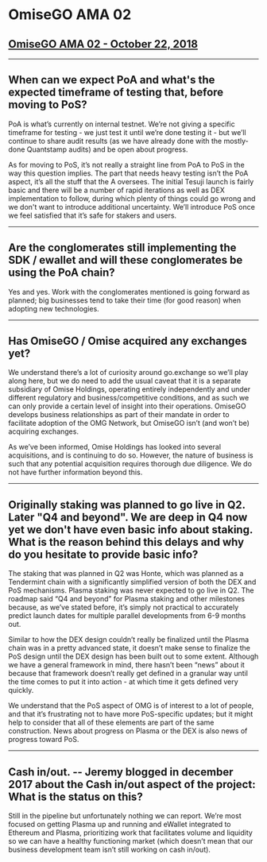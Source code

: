 # OmiseGO AMA 02

## **[OmiseGO AMA 02 - October 22, 2018](https://www.reddit.com/r/omise_go/comments/9qemoy/omisego_ama_2_october_22_2018/)**

***

## **When can we expect PoA and what's the expected timeframe of testing that, before moving to PoS?​**

PoA is what’s currently on internal testnet. We’re not giving a specific timeframe for testing - we just test it until we’re done testing it - but we’ll continue to share audit results (as we have already done with the mostly-done Quantstamp audits) and be open about progress.

As for moving to PoS, it’s not really a straight line from PoA to PoS in the way this question implies. The part that needs heavy testing isn’t the PoA aspect, it’s all the stuff that the A oversees. The initial Tesuji launch is fairly basic and there will be a number of rapid iterations as well as DEX implementation to follow, during which plenty of things could go wrong and we don't want to introduce additional uncertainty. We’ll introduce PoS once we feel satisfied that it’s safe for stakers and users.

***

## **​Are the conglomerates still implementing the SDK / ewallet and will these conglomerates be using the PoA chain?​**

Yes and yes. Work with the conglomerates mentioned is going forward as planned; big businesses tend to take their time (for good reason) when adopting new technologies.

***

## ​**Has OmiseGO / Omise acquired any exchanges yet?​**

We understand there’s a lot of curiosity around go.exchange so we’ll play along here, but we do need to add the usual caveat that it is a separate subsidiary of Omise Holdings, operating entirely independently and under different regulatory and business/competitive conditions, and as such we can only provide a certain level of insight into their operations. OmiseGO develops business relationships as part of their mandate in order to facilitate adoption of the OMG Network, but OmiseGO isn’t (and won’t be) acquiring exchanges.

As we’ve been informed, Omise Holdings has looked into several acquisitions, and is continuing to do so. However, the nature of business is such that any potential acquisition requires thorough due diligence. We do not have further information beyond this.

***

## **​Originally staking was planned to go live in Q2. Later "Q4 and beyond". We are deep in Q4 now yet we don't have even basic info about staking. What is the reason behind this delays and why do you hesitate to provide basic info?**

The staking that was planned in Q2 was Honte, which was planned as a Tendermint chain with a significantly simplified version of both the DEX and PoS mechanisms. Plasma staking was never expected to go live in Q2. The roadmap said “Q4 and beyond” for Plasma staking and other milestones because, as we’ve stated before, it’s simply not practical to accurately predict launch dates for multiple parallel developments from 6-9 months out.

Similar to how the DEX design couldn’t really be finalized until the Plasma chain was in a pretty advanced state, it doesn’t make sense to finalize the PoS design until the DEX design has been built out to some extent. Although we have a general framework in mind, there hasn’t been “news” about it because that framework doesn’t really get defined in a granular way until the time comes to put it into action - at which time it gets defined very quickly.

We understand that the PoS aspect of OMG is of interest to a lot of people, and that it’s frustrating not to have more PoS-specific updates; but it might help to consider that all of these elements are part of the same construction. News about progress on Plasma or the DEX is also news of progress toward PoS.

***

## **Cash in/out. -- Jeremy blogged in december 2017 about the Cash in/out aspect of the project: What is the status on this?**

Still in the pipeline but unfortunately nothing we can report. We’re most focused on getting Plasma up and running and eWallet integrated to Ethereum and Plasma, prioritizing work that facilitates volume and liquidity so we can have a healthy functioning market (which doesn’t mean that our business development team isn’t still working on cash in/out).
